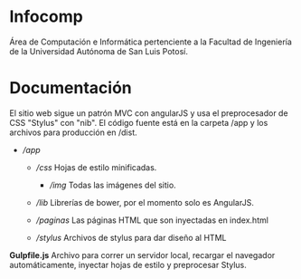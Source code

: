 Infocomp
==============
Área de Computación e Informática pertenciente a la Facultad de Ingeniería de la Universidad Autónoma de San Luis Potosí.

Documentación
==============
El sitio web sigue un patrón MVC con angularJS y usa el preprocesador de CSS "Stylus" con "nib". El código fuente está en la carpeta /app y los archivos para producción en /dist.

* */app*

	* */css* Hojas de estilo minificadas.
		* */img* Todas las imágenes del sitio.

	* */lib* Librerías de bower, por el momento solo es AngularJS.

	* */paginas* Las páginas HTML que son inyectadas en index.html
	
	* */stylus* Archivos de stylus para dar diseño al HTML	

**Gulpfile.js**
Archivo para correr un servidor local, recargar el navegador automáticamente, inyectar hojas de estilo y preprocesar Stylus.


